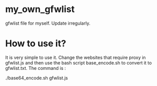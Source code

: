 # my_own_gfwlist
gfwlist file for myself. Update irregularly.

# How to use it?
It is very simple to use it. Change the websites that require proxy in gfwlist.js and then use the bash script base_encode.sh to convert it to gfwlist.txt.
The command is :

./base64_encode.sh gfwlist.js
